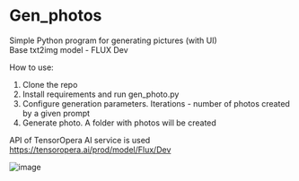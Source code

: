 # Gen_photos
Simple Python program for generating pictures (with UI)  
Base txt2img model - FLUX Dev 

How to use:
1. Clone the repo
2. Install requirements and run gen_photo.py
3. Configure generation parameters. Iterations - number of photos created by a given prompt
4. Generate photo. A folder with photos will be created

API of TensorOpera AI service is used
https://tensoropera.ai/prod/model/Flux/Dev

![image](https://github.com/user-attachments/assets/62a3bc64-4e29-46e3-82e3-fe579019f691)

